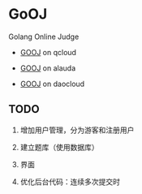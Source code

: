 GoOJ
=======================

Golang Online Judge

* [GOOJ](http://115.159.84.253:8008/) on qcloud

* [GOOJ](http://gooj-shaalx.myalauda.cn) on alauda 

* [GOOJ](http://goojle.daoapp.io) on daocloud 


##	TODO

1.   增加用户管理，分为游客和注册用户

2.   建立题库（使用数据库）

3.   界面

4.   优化后台代码：连续多次提交时


